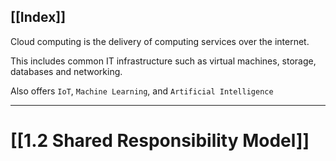 [[Index]]
---

Cloud computing is the delivery of computing services over the internet.

This includes common IT infrastructure such as virtual machines, storage, databases and networking.

Also offers `IoT`, `Machine Learning`, and `Artificial Intelligence`

---
 

# [[1.2 Shared Responsibility Model]]
